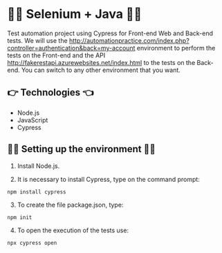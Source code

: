 # :man_astronaut:	 Selenium + Java :man_astronaut:	

Test automation project using Cypress for Front-end Web and Back-end tests. We will use the http://automationpractice.com/index.php?controller=authentication&back=my-account environment to perform the tests on the Front-end and the API http://fakerestapi.azurewebsites.net/index.html to the tests on the Back-end. You can switch to any other environment that you want.

## :point_right: Technologies :point_left:	

- Node.js
- JavaScript
- Cypress

## :man_technologist:	Setting up the environment :woman_technologist:	

1. Install Node.js.

2. It is necessary to install Cypress, type on the command prompt:
```
npm install cypress
```
3. To create the file package.json, type:
```
npm init
```
4. To open the execution of the tests use: 
```
npx cypress open
```
